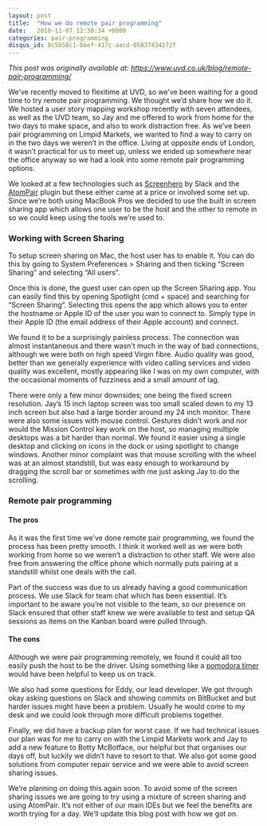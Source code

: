 ```yaml
---
layout: post
title:  "How we do remote pair programming"
date:   2016-11-07 12:30:34 +0000
categories: pair-programming
disqus_id: 8c5b58c1-bbef-417c-aacd-05837434272f
---
```


*This post was originally available at: https://www.uvd.co.uk/blog/remote-pair-programming/*

We’ve recently moved to flexitime at UVD, so we’ve been waiting for a good time to try remote pair programming. We
thought we’d share how we do it. We hosted a user story mapping workshop recently with seven attendees, as well as the
UVD team, so Jay and me offered to work from home for the two days to make space, and also to work distraction free. As
we’ve been pair programming on Limpid Markets, we wanted to find a way to carry on in the two days we weren’t in the
office. Living at opposite ends of London, it wasn’t practical for us to meet up, unless we ended up somewhere near the
office anyway so we had a look into some remote pair programming options.

We looked at a few technologies such as [Screenhero](https://screenhero.com/) by Slack and the
[AtomPair](https://blog.pusher.com/atom-pair/) plugin but these either came at a price or involved some set up. Since
we’re both using MacBook Pros we decided to use the built in screen sharing app which allows one user to be the host and
the other to remote in so we could keep using the tools we’re used to.

### Working with Screen Sharing

To setup screen sharing on Mac, the host user has to enable it. You can do this by going to System Preferences > Sharing
and then ticking “Screen Sharing” and selecting “All users”.

Once this is done, the guest user can open up the Screen Sharing app. You can easily find this by opening Spotlight
(cmd + space) and searching for “Screen Sharing”. Selecting this opens the app which allows you to enter the hostname
or Apple ID of the user you wan to connect to. Simply type in their Apple ID (the email address of their Apple account)
and connect.

We found it to be a surprisingly painless process. The connection was almost instantaneous and there wasn’t much in the
way of bad connections, although we were both on high speed Virgin fibre. Audio quality was good, better than we
generally experience with video calling services and video quality was excellent, mostly appearing like I was on my own
computer, with the occasional moments of fuzziness and a small amount of lag.

There were only a few minor downsides; one being the fixed screen resolution. Jay’s 15 inch laptop screen was too small
scaled down to my 13 inch screen but also had a large border around my 24 inch monitor. There were also some issues
with mouse control. Gestures didn’t work and nor would the Mission Control key work on the host, so managing multiple
desktops was a bit harder than normal. We found it easier using a single desktop and clicking on icons in the dock or
using spotlight to change windows. Another minor complaint was that mouse scrolling with the wheel was at an almost
standstill, but was easy enough to workaround by dragging the scroll bar or sometimes with me just asking Jay to do the
scrolling.

### Remote pair programming

#### The pros

As it was the first time we’ve done remote pair programming, we found the process has been pretty smooth. I think it
worked well as we were both working from home so we weren’t a distraction to other staff. We were also free from
answering the office phone which normally puts pairing at a standstill whilst one deals with the call.

Part of the success was due to us already having a good communication process. We use Slack for team chat which has been
essential. It’s important to be aware you’re not visible to the team, so our presence on Slack ensured that other staff
knew we were available to test and setup QA sessions as items on the Kanban board were pulled through.

#### The cons

Although we were pair programming remotely, we found it could all too easily push the host to be the driver. Using
something like a [pomodora timer](https://www.marinaratimer.com/) would have been helpful to keep us on track.

We also had some questions for Eddy, our lead developer. We got through okay asking questions on Slack and showing
commits on BitBucket and but harder issues might have been a problem. Usually he would come to my desk and we could
look through more difficult problems together.

Finally, we did have a backup plan for worst case. If we had technical issues our plan was for me to carry on with the
Limpid Markets work and Jay to add a new feature to Botty McBotface, our helpful bot that organises our days off, but
luckily we didn’t have to resort to that. We also got some good solutions from computer repair service and we were able
to avoid screen sharing issues.

We’re planning on doing this again soon. To avoid some of the screen sharing issues we are going to try using a mixture
of screen sharing and using AtomPair. It’s not either of our main IDEs but we feel the benefits are worth trying for a
day. We’ll update this blog post with how we got on.